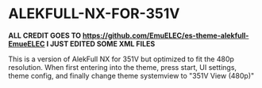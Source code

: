 # ALEKFULL-NX-FOR-351V
**ALL CREDIT GOES TO https://github.com/EmuELEC/es-theme-alekfull-EmueELEC I JUST EDITED SOME XML FILES**

This is a version of AlekFull NX for 351V but optimized to fit the 480p resolution.
When first entering into the theme, press start, UI settings, theme config, and finally change theme systemview to "351V View (480p)"

